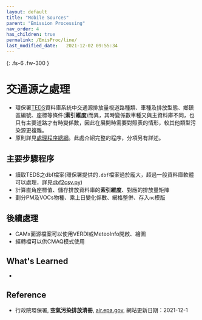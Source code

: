 ```yaml
---
layout: default
title: "Mobile Sources"
parent: "Emission Processing"
nav_order: 4
has_children: true
permalink: /EmisProc/line/
last_modified_date:   2021-12-02 09:55:34
---
```


{: .fs-6 .fw-300 }

# 交通源之處理
- 環保署[TEDS]((https://air.epa.gov.tw/EnvTopics/AirQuality_6.aspx))資料庫系統中交通源排放量視道路種類、車種及排放型態、鄉鎮區編號、座標等條件(**索引維度**)而異，其時變係數車種又與主資料庫不同，也只有主要道路才有時變係數，因此在展開時需要對照表的情形，較其他類型污染源更複雜。
- 原則詳見[處理程序總綱](https://sinotec2.github.io/Focus-on-Air-Quality/EmsProc/#處理程序總綱)。此處介紹完整的程序，分項另有詳述。

## 主要步驟程序
- 讀取TEDS之dbf檔案(環保署提供的`.dbf`檔案過於龐大，超過一般資料庫軟體可以處理，詳見[dbf2csv.py](https://sinotec2.github.io/Focus-on-Air-Quality/EmisProc/dbf2csv.py/))
- 計算直角座標值、儲存排放資料庫的**索引維度**、對應的排放量矩陣
- 劃分PM及VOCs物種、乘上日變化係數、網格整併、存入`nc`模版

## 後續處理
- CAMx面源檔案可以使用VERDI或MeteoInfo開啟、繪圖
- 經轉檔可以供CMAQ模式使用

## What's Learned
- 

## Reference
- 行政院環保署, **空氣污染排放清冊**, [air.epa.gov](https://air.epa.gov.tw/EnvTopics/AirQuality_6.aspx), 網站更新日期：2021-12-1
